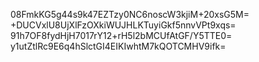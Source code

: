 08FmkKG5g44s9k47EZTzy0NC6noscW3kjiM+20xsG5M=
+DUCVxlU8UjXlFzOXkiWUJHLKTuyiGkf5nnvVPt9xqs=
91h7OF8fydHjH7017rY12+rH5l2bMCUfAtGF/Y5TTE0=
y1utZtlRc9E6q4hSlctGI4EIKIwhtM7kQOTCMHV9ifk=
